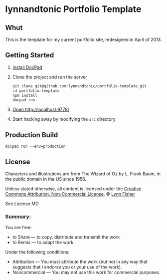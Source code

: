 # lynnandtonic Portfolio Template

## Whut

This is the template for my current portfolio site, redesigned in April of 2013.

## Getting Started

1. [Install DocPad](https://github.com/bevry/docpad)

1. Clone the project and run the server

	``` bash
	git clone git@github.com:lynnandtonic/portfolio-template.git
	cd portfolio-template
	npm install
	docpad run
	```

1. [Open http://localhost:9778/](http://localhost:9778/)

1. Start hacking away by modifying the `src` directory


## Production Build

    docpad run --env=production

## License

Characters and illustrations are from The Wizard of Oz by L. Frank Baum, in the public domain in the US since 1956.

Unless stated otherwise, all content is licensed under the [Creative Commons Attribution, Non-Commercial License](http://creativecommons.org/licenses/by/3.0/), © [Lynn Fisher](http://lynnandtonic.com)

See License.MD

### Summary:

You are free:
* to Share — to copy, distribute and transmit the work
* to Remix — to adapt the work

Under the following conditions:
* Attribution — You must attribute the work (but not in any way that suggests that I endorse you or your use of the work).
* Noncommercial — You may not use this work for commercial purposes.